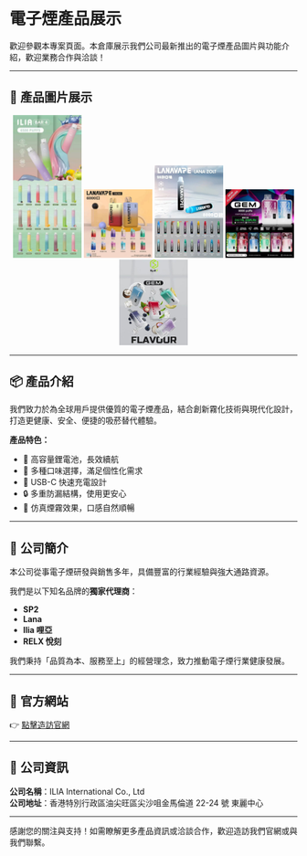 # 電子煙產品展示

歡迎參觀本專案頁面。本倉庫展示我們公司最新推出的電子煙產品圖片與功能介紹，歡迎業務合作與洽談！

---

## 🌟 產品圖片展示

<p align="center">
  <img src="images/vape1.jpg" alt="產品1" width="120"/>
  <img src="images/vape2.jpg" alt="產品2" width="120"/>
  <img src="images/vape3.jpg" alt="產品3" width="120"/>
  <img src="images/vape4.jpg" alt="產品4" width="120"/>
  <img src="images/vape5.jpg" alt="產品5" width="120"/>
</p>

---

## 📦 產品介紹

我們致力於為全球用戶提供優質的電子煙產品，結合創新霧化技術與現代化設計，打造更健康、安全、便捷的吸菸替代體驗。

**產品特色：**
- 🔋 高容量鋰電池，長效續航  
- 🌈 多種口味選擇，滿足個性化需求  
- 🔧 USB-C 快速充電設計  
- 🔒 多重防漏結構，使用更安心  
- 💨 仿真煙霧效果，口感自然順暢  

---

## 🏢 公司簡介

本公司從事電子煙研發與銷售多年，具備豐富的行業經驗與強大通路資源。

我們是以下知名品牌的**獨家代理商**：

- **SP2**
- **Lana**
- **Ilia 哩亞**
- **RELX 悅刻**

我們秉持「品質為本、服務至上」的經營理念，致力推動電子煙行業健康發展。

---

## 🔗 官方網站

👉 [點擊造訪官網](https://www.topvapes.shop)

---

## 📮 公司資訊

**公司名稱**：ILIA International Co., Ltd  
**公司地址**：香港特別行政區油尖旺區尖沙咀金馬倫道 22-24 號 東麗中心

---

感謝您的關注與支持！如需瞭解更多產品資訊或洽談合作，歡迎造訪我們官網或與我們聯繫。

